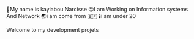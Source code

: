 🙂My name is kayiabou Narcisse
😌I am Working on Information systems And Network
🌏i am come from 🇧🇫
🕯️i am under 20

Welcome to my development projets 
